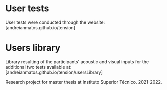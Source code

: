 # User tests

User tests were conducted through the website: [andreianmatos.github.io/tension]

# Users library

Library resulting of the participants' acoustic and visual inputs for the additional two tests available at: [andreianmatos.github.io/tension/usersLibrary]

Research project for master thesis at Instituto Superior Técnico. 2021-2022.
